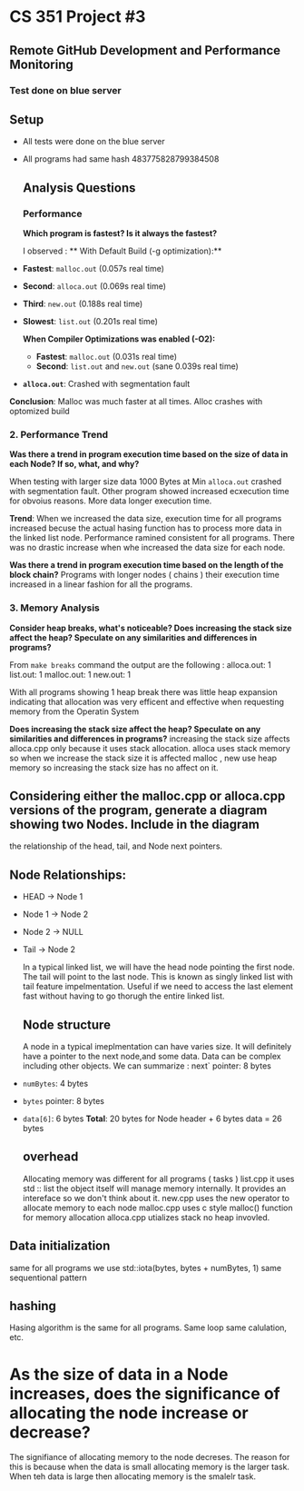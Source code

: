 # CS 351 Project #3
## Remote GitHub Development and Performance Monitoring 
### Test done on blue server 

## Setup 
- All tests were done on the blue server
- All programs had same hash 483775828799384508

  ## Analysis Questions

  ### Performance 
  **Which program is fastest? Is it always the fastest?**

  I observed : ** With Default Build (-g optimization):**
- **Fastest**: `malloc.out` (0.057s real time)
- **Second**: `alloca.out` (0.069s real time) 
- **Third**: `new.out` (0.188s real time)
- **Slowest**: `list.out` (0.201s real time)

  **When Compiler Optimizations was enabled (-O2):**
  - **Fastest**: `malloc.out` (0.031s real time)
  - **Second**: `list.out` and `new.out` (sane 0.039s real time)
- **`alloca.out`**: Crashed with segmentation fault


**Conclusion**: Malloc was much faster at all times. Alloc crashes with optomized build

### 2. Performance Trend

**Was there a trend in program execution time based on the size of data in each Node? If so, what, and why?**

When testing with larger size data 1000 Bytes at Min `alloca.out` crashed with segmentation fault. Other program showed increased ecxecution time for obvoius reasons. More data longer execution time.

**Trend**: When we increased the data size, execution time for all programs increased becuse the actual hasing function has to process more data in the linked list node. Performance ramined consistent for all programs. There was no drastic increase when whe increased the data size for each node.

**Was there a trend in program execution time based on the length of the block chain?**
Programs with longer nodes ( chains ) their execution time increased in a linear fashion for all the programs.


### 3. Memory Analysis

**Consider heap breaks, what's noticeable? Does increasing the stack size affect the heap? Speculate on any similarities and differences in programs?**

From `make breaks` command the  output are the following :
alloca.out: 1
list.out: 1
malloc.out: 1
new.out: 1

With all programs showing 1 heap break there was little heap expansion indicating that allocation was very efficent and effective when requesting memory from the Operatin System 

**Does increasing the stack size affect the heap? Speculate on any similarities and differences in programs?**
increasing the stack size  affects alloca.cpp only because it uses stack allocation.
alloca uses stack memory so when we increase the stack size it is affected
malloc , new use heap memory so increasing the stack size has no affect on it.

## Considering either the malloc.cpp or alloca.cpp versions of the program, generate a diagram showing two Nodes. Include in the diagram
the relationship of the head, tail, and Node next pointers.

## Node Relationships:
- HEAD → Node 1
- Node 1 → Node 2  
- Node 2 → NULL
- Tail → Node 2

  In a typical linked list, we will have the head node pointing the first node. The tail will point to the last node. This is known as singly linked list with tail feature impelmentation. Useful if we need to access the last element fast without having to go thorugh the entire linked list.

  ## Node structure
  A node in a typical imeplmentation can have varies size. It will definitely have a pointer to the next node,and some data. Data can be complex including other objects.
We can summarize : 
next` pointer: 8 bytes
- `numBytes`: 4 bytes  
- `bytes` pointer: 8 bytes
- `data[6]`: 6 bytes
**Total**: 20 bytes for Node header + 6 bytes data = 26 bytes

  ## overhead
  Allocating memory was different for all programs ( tasks )
  list.cpp it uses std :: list the object itself will manage memory internally. It provides an intereface so we don't think about it.
  new.cpp uses the new operator to allocate memory to each node
  malloc.cpp uses c style malloc() function for memory allocation
  alloca.cpp utializes stack no heap invovled.
  
 ## Data initialization 
 same for all programs we use std::iota(bytes, bytes + numBytes, 1)
 same sequentional pattern
 ## hashing
 Hasing algorithm is the same for all programs. Same loop same calulation, etc.

 # As the size of data in a Node increases, does the significance of allocating the node increase or decrease?
 The signifiance of allocating memory to the node decreses. The reason for this is because when the data is small allocating memory is the larger task. When teh data is large then allocating memory is the smalelr task. 
 
  
